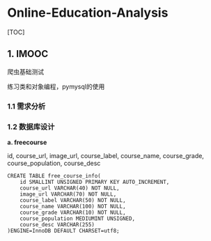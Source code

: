 # Online-Education-Analysis

[TOC]

## 1. IMOOC

爬虫基础测试

练习类和对象编程，pymysql的使用

### 1.1 需求分析

### 1.2 数据库设计

**a. freecourse**  

id, course_url, image_url, course_label, course_name, course_grade, course_population, course_desc

```mysql
CREATE TABLE free_course_info(
    id SMALLINT UNSIGNED PRIMARY KEY AUTO_INCREMENT,
    course_url VARCHAR(40) NOT NULL,
    image_url VARCHAR(70) NOT NULL,
    course_label VARCHAR(50) NOT NULL,
    course_name VARCHAR(100) NOT NULL,
    course_grade VARCHAR(10) NOT NULL,
    course_population MEDIUMINT UNSIGNED,
    course_desc VARCHAR(255)
)ENGINE=InnoDB DEFAULT CHARSET=utf8;

```



